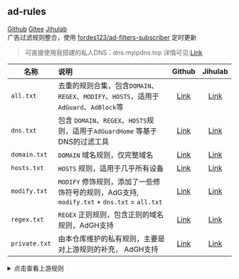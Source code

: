 ## ad-rules

 [Github](https://github.com/Bibaiji/ad-rules)   [Gitee](https://gitee.com/bibaiji/ad-rules)  [Jihulab](https://jihulab.com/Bibaiji/ad-rules)    
广告过滤规则整合，使用 [fordes123/ad-filters-subscriber](https://github.com/fordes123/ad-filters-subscriber) 定时更新
> 可直接使用我搭建的私人DNS：dns.myipdns.top 详情可见:[Link](https://zhuanlan.zhihu.com/p/621449144) </br>


| 名称            | 说明                                                                   |                                       Github                                       |                                                Jihulab                                                 |
|---------------|:---------------------------------------------------------------------|:----------------------------------------------------------------------------------:|:------------------------------------------------------------------------------------------------------:|
| `all.txt`     | 去重的规则合集，包含`DOMAIN`、`REGEX`、`MODIFY`、`HOSTS`，适用于 `AdGuard`、`AdBlock`等  |                                                           [Link](https://raw.githubusercontent.com/Bibaiji/ad-rules/main/rule/all.txt)        |                                                             [Link](https://jihulab.com/Bibaiji/ad-rules/-/raw/main/rule/all.txt)                    |                                                           
| `dns.txt`     | 包含 `DOMAIN`、`REGEX`、`HOSTS`规则，适用于`AdGuardHome` 等基于DNS的过滤工具           |                                                             [Link](https://raw.githubusercontent.com/Bibaiji/ad-rules/main/rule/dns.txt)   |                                                                   [Link](https://jihulab.com/Bibaiji/ad-rules/-/raw/main/rule/dns.txt)   |                                                                               
| `domain.txt`  | `DOMAIN` 域名规则，仅完整域名                                                 |                                                                     [Link](https://raw.githubusercontent.com/Bibaiji/ad-rules/main/rule/domain.txt) |                                                                 [Link](https://jihulab.com/Bibaiji/ad-rules/-/raw/main/rule/domain.txt) |                                                                           
| `hosts.txt`   | `HOSTS` 规则，适用于几乎所有设备                                             |                                                                       [Link](https://raw.githubusercontent.com/Bibaiji/ad-rules/main/rule/hosts.txt)  |                                                                 [Link](https://jihulab.com/Bibaiji/ad-rules/-/raw/main/rule/domain.txt/hosts.txt)  |                                                                            
| `modify.txt`  | `MODIFY` 修饰规则，添加了一些修饰符号的规则，AdG支持, `modify.txt` + `dns.txt` = `all.txt`                |                                           [Link](https://raw.githubusercontent.com/Bibaiji/ad-rules/main/rule/modify.txt) |                                                                 [Link](https://jihulab.com/Bibaiji/ad-rules/-/raw/main/rule/domain.txt/modify.txt) |                                                                          
| `regex.txt`   | `REGEX` 正则规则，包含正则的域名规则，AdGH支持                                                 |                                                     [Link](https://raw.githubusercontent.com/Bibaiji/ad-rules/main/rule/regex.txt) |                                                                   [Link](https://jihulab.com/Bibaiji/ad-rules/-/raw/main/rule/domain.txt/regex.txt) |                                                                               
| `private.txt` | 由本仓库维护的私有规则，主要是对上游规则的补充， AdGH支持                                                 |                                             [Link](https://raw.githubusercontent.com/Bibaiji/ad-rules/main/rule/local-rule.txt) |                                                             [Link](https://jihulab.com/Bibaiji/ad-rules/-/raw/main/rule/local-rule.txt) |                                                                        

<details>
<summary>点击查看上游规则</summary>
<ul>
    <li><a href="https://big.oisd.nl/">Oisd Big</a></li>
    <li><a href="https://nsfw.oisd.nl/">Oisd Nfsw</a></li>
    <li><a href="https://anti-ad.net/easylist.txt">anti-AD</a></li>
    <li><a href="https://cdn.jsdelivr.net/gh/banbendalao/ADgk@master/ADgk.txt">ADgk</a></li>
    <li><a href="https://raw.gitmirror.com/lingeringsound/10007/main/adb.txt">10007</a></li>
    <li><a href="https://github.com/TG-Twilight/AWAvenue-Adblock-Rule">AWAvenue-Adblock-Rule</a></li>
    <li><a href="https://adaway.org/hosts.txt">Adaway</a></li>
    <li><a href="https://github.com/rentianyu/Ad-set-hosts">Ad-set-hosts</a></li>
    <li><a href="https://github.com/Cats-Team/AdRules">Cats-Team</a></li>
    <li><a href="https://www.xlxbk.cn/s/glgz/">xlxbk</a></li>
    <li><a href="https://jihulab.com/qq5460168/5460">qq5460168</a></li>
</ul>
</details>
